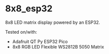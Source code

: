 # 8x8_esp32

8x8 LED matrix display powered by an ESP32. 

Tested on/with:
- Adafruit QT Py ESP32 Pico
- 8x8 RGB LED Flexible WS2812B 5050 Matrix
